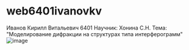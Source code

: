 # web6401ivanovkv
Иванов Кирилл Витальевич 6401
Научник: Хонина С.Н. Тема: "Моделирование дифракции на структурах типа интерферограмм"
![image](https://github.com/user-attachments/assets/2e336741-f474-407a-8908-3c303d331a52)

